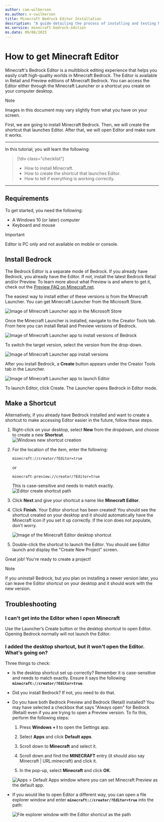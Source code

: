 ```yaml
---
author: cam-wilkerson
ms.author: v-cwilkerson
title: Minecraft Bedrock Editor Installation
description: "A guide detailing the process of installing and testing Minecraft Bedrock Editor"
ms.service: minecraft-bedrock-edition
ms.date: 09/08/2025
---
```


# How to get Minecraft Editor

Minecraft's Bedrock Editor is a multiblock editing experience that helps you easily craft high-quality worlds in Minecraft Bedrock. The Editor is available in Retail and Preview editions of Minecraft Bedrock. You can access the Editor either through the Minecraft Launcher or a shortcut you create on your computer desktop.

> [!NOTE]
> Images in this document may vary slightly from what you have on your screen.

First, we are going to install Minecraft Bedrock.
Then, we will create the shortcut that launches Editor.
After that, we will open Editor and make sure it works.

--------

In this tutorial, you will learn the following:

> [!div class="checklist"]
>
> - How to install Minecraft.
> - How to create the shortcut that launches Editor.
> - How to tell if everything is working correctly.

--------

## Requirements

To get started, you need the following:

- A Windows 10 (or later) computer
- Keyboard and mouse

> [!IMPORTANT]
> Editor is PC only and not available on mobile or console.

## Install Bedrock

The Bedrock Editor is a separate mode of Bedrock. If you already have Bedrock, you already have the Editor. If not, install the latest Bedrock Retail and/or Preview. To learn more about what Preview is and where to get it, check out the [Preview FAQ on Minecraft.net](https://aka.ms/PreviewFAQ).

The easiest way to install either of these versions is from the Minecraft Launcher. You can get Minecraft Launcher from the Microsoft Store.

![Image of Minecraft Launcher app in the Microsoft Store](Media/editor_launcher_ms_store.png)

Once the Minecraft Launcher is installed, navigate to the Creator Tools tab. From here you can install Retail and Preview versions of Bedrock.

![Image of Minecraft Launcher app to install versions of Bedrock](Media/editor_launcher_install.png)

To switch the target version, select the version from the drop-down.

![Image of Minecraft Launcher app install versions](Media/editor_launcher_version.png)

After you install Bedrock, a **Create** button appears under the Creator Tools tab in the Launcher.

![Image of Minecraft Launcher app to launch Editor](Media/editor_launcher_create.png)

To launch Editor, click Create. The Launcher opens Bedrock in Editor mode.

## Make a Shortcut

Alternatively, if you already have Bedrock installed and want to create a shortcut to make accessing Editor easier in the future, follow these steps.

1. Right-click on your desktop, select **New** from the dropdown, and choose to create a new **Shortcut**.  
    ![Windows new shortcut creation](Media/editor_install_create_shortcut.png)

2. For the location of the item, enter the following:

    `minecraft://creator/?Editor=true`

    or

    `minecraft-preview://creator/?Editor=true`

    This is case-sensitive and needs to match exactly.
    ![Editor create shortcut path](Media/editor_shortcut.png)

3. Click **Next** and give your shortcut a name like **Minecraft Editor**.

4. Click **Finish**. Your Editor shortcut has been created! You should see the shortcut created on your desktop and it should automatically have the Minecraft icon if you set it up correctly. If the icon does not populate, don't worry.

    ![Image of the Minecraft Editor desktop shortcut](Media/editor_shortcut_icon_retail.png)

5. Double-click the shortcut to launch the Editor. You should see Editor launch and display the "Create New Project" screen.

Great job! You're ready to create a project!

> [!NOTE]
> If you uninstall Bedrock, but you plan on installing a newer version later, you can leave the Editor shortcut on your desktop and it should work with the new version.

## Troubleshooting

### I can't get into the Editor when I open Minecraft

Use the Launcher’s Create button or the desktop shortcut to open Editor. Opening Bedrock normally will not launch the Editor.

### I added the desktop shortcut, but it won't open the Editor. What's going on?  

Three things to check:  

- Is the desktop shortcut set up correctly? Remember it is case-sensitive and needs to match exactly. Ensure it says the following: **`minecraft://creator/?Editor=true`**.

- Did you install Bedrock? If not, you need to do that.

- Do you have both Bedrock Preview and Bedrock (Retail) installed? You may have selected a checkbox that says "Always open" for Bedrock (Retail) even if you are trying to open a Preview version. To fix this, perform the following steps:

    1. Press **Windows + I** to open the Settings app.

    2. Select **Apps** and click **Default apps**.

    3. Scroll down to **Minecraft** and select it.

    4. Scroll down and find the **MINECRAFT** entry (it should also say Minecraft | URL:minecraft) and click it.

    5. In the pop-up, select **Minecraft** and click **OK**.

    ![Apps > Default Apps window where you can set Minecraft Preview as the default app.](Media/editor_install_select_default_app.png)

- If you would like to open Editor a different way, you can open a file explorer window and enter **`minecraft://creator/?Editor=true`** into the path:

    ![File explorer window with the Editor shortcut as the path](Media/editor_install_file_explorer_path.png)
